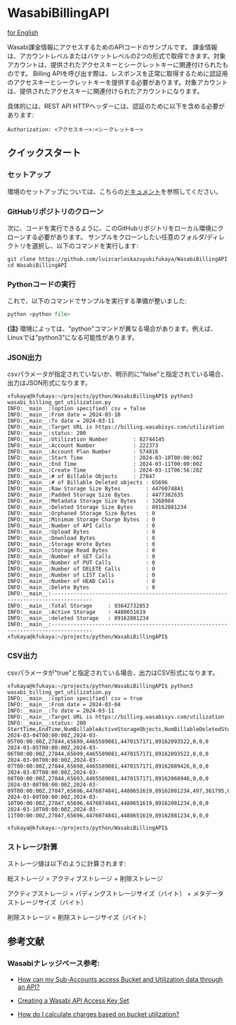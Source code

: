 <!-- JAPANESE TRANSLATION -->
# WasabiBillingAPI 
[for English](README.md)

Wasabi課金情報にアクセスするためのAPIコードのサンプルです。
課金情報は、アカウントレベルまたはバケットレベルの2つの形式で取得できます。対象アカウントは、提供されたアクセスキーとシークレットキーに関連付けられたものです。
Billing APIを呼び出す際は、レスポンスを正常に取得するために認証用のアクセスキーとシークレットキーを提供する必要があります。対象アカウントは、提供されたアクセスキーに関連付けられたアカウントになります。

具体的には、REST API HTTPヘッダーには、認証のために以下を含める必要があります:
```authorization
Authorization: <アクセスキー>:<シークレットキー>
```

## クイックスタート
### セットアップ
環境のセットアップについては、こちらの[ドキュメント](https://github.com/luizcarloskazuyukifukaya/s3pythonsamples/blob/main/README.md)を参照してください。

### GitHubリポジトリのクローン
次に、コードを実行できるように、このGitHubリポジトリをローカル環境にクローンする必要があります。
サンプルをクローンしたい任意のフォルダ/ディレクトリを選択し、以下のコマンドを実行します:
```
git clone https://github.com/luizcarloskazuyukifukaya/WasabiBillingAPI
cd WasabiBillingAPI
```

### Pythonコードの実行
これで、以下のコマンドでサンプルを実行する準備が整いました:
```Python
python <python file>
```

**(注)** 環境によっては、"python"コマンドが異なる場合があります。例えば、Linuxでは"python3"になる可能性があります。

### JSON出力
csvパラメータが指定されていないか、明示的に"false"と指定されている場合、出力はJSON形式になります。

```example JSON
xfukaya@kfukaya:~/projects/python/WasabiBillingAPI$ python3 wasabi_billing_get_utilization.py
INFO:__main__:(option specified) csv = false
INFO:__main__:From date = 2024-03-10
INFO:__main__:To date = 2024-03-11
INFO:__main__:Target URL is https://billing.wasabisys.com/utilization
INFO:__main__:status: 200
INFO:__main__:Utilization Number        : 82744145
INFO:__main__:Account Number            : 222373
INFO:__main__:Account Plan Number       : 574816
INFO:__main__:Start Time                : 2024-03-10T00:00:00Z
INFO:__main__:End Time                  : 2024-03-11T00:00:00Z
INFO:__main__:Create Time               : 2024-03-11T06:56:28Z
INFO:__main__:# of Billable Objects     : 27847
INFO:__main__:# of Billable Deleted objects : 65696
INFO:__main__:Raw Storage Size Bytes        : 4476074841
INFO:__main__:Padded Storage Size Bytes     : 4477382635
INFO:__main__:Metadata Storage Size Bytes   : 3268984
INFO:__main__:Deleted Storage Size Bytes    : 89162081234
INFO:__main__:Orphaned Storage Size Bytes   : 0
INFO:__main__:Minimum Storage Charge Bytes  : 0
INFO:__main__:Number of API Calls           : 0
INFO:__main__:Upload Bytes                  : 0
INFO:__main__:Download Bytes                : 0
INFO:__main__:Storage Wrote Bytes           : 0
INFO:__main__:Storage Read Bytes            : 0
INFO:__main__:Number of GET Calls           : 0
INFO:__main__:Number of PUT Calls           : 0
INFO:__main__:Number of DELETE Calls        : 0
INFO:__main__:Number of LIST Calls          : 0
INFO:__main__:Number of HEAD Calls          : 0
INFO:__main__:Delete Bytes                  : 0
INFO:__main__:-----------------------------------------------------------------------------------
INFO:__main__:Total Storage     : 93642732853
INFO:__main__:Active Storage    : 4480651619
INFO:__main__:deleted Storage   : 89162081234
INFO:__main__:-----------------------------------------------------------------------------------
xfukaya@kfukaya:~/projects/python/WasabiBillingAPI$
```

### CSV出力
csvパラメータが"true"と指定されている場合、出力はCSV形式になります。

```example CSV
xfukaya@kfukaya:~/projects/python/WasabiBillingAPI$ python3 wasabi_billing_get_utilization.py
INFO:__main__:(option specified) csv = true
INFO:__main__:From date = 2024-03-04
INFO:__main__:To date = 2024-03-11
INFO:__main__:Target URL is https://billing.wasabisys.com/utilization
INFO:__main__:status: 200
StartTime,EndTime,NumBillableActiveStorageObjects,NumBillableDeletedStorageObjects,RawActiveStorageBytes,BillableActiveStorageBytes,BillableDeletedStorageBytes,NumAPICalls,IngressBytes,EgressBytes
2024-03-04T00:00:00Z,2024-03-05T00:00:00Z,27844,65699,4465589081,4470157171,89162093522,0,0,0
2024-03-05T00:00:00Z,2024-03-06T00:00:00Z,27844,65699,4465589081,4470157171,89162093522,0,0,0
2024-03-06T00:00:00Z,2024-03-07T00:00:00Z,27844,65698,4465589081,4470157171,89162089426,0,0,0
2024-03-07T00:00:00Z,2024-03-08T00:00:00Z,27844,65693,4465589081,4470157171,89162068946,0,0,0
2024-03-08T00:00:00Z,2024-03-09T00:00:00Z,27847,65696,4476074841,4480651619,89162081234,497,361795,665164
2024-03-09T00:00:00Z,2024-03-10T00:00:00Z,27847,65696,4476074841,4480651619,89162081234,0,0,0
2024-03-10T00:00:00Z,2024-03-11T00:00:00Z,27847,65696,4476074841,4480651619,89162081234,0,0,0

xfukaya@kfukaya:~/projects/python/WasabiBillingAPI$
```

### ストレージ計算
ストレージ値は以下のように計算されます:

総ストレージ = アクティブストレージ + 削除ストレージ

アクティブストレージ = パディングストレージサイズ（バイト） + メタデータストレージサイズ（バイト）

削除ストレージ = 削除ストレージサイズ（バイト）

## 参考文献
### Wasabiナレッジベース参考:
<!-- - [How can my Sub-Accounts access Bucket and Utilization data through an API?](https://knowledgebase.wasabi.com/hc/en-us/articles/6890797591323-How-can-my-Sub-Accounts-access-Bucket-and-Utilization-data-through-an-API) -->
- [How can my Sub-Accounts access Bucket and Utilization data through an API?](https://docs.wasabi.com/docs/how-can-my-sub-accounts-access-bucket-and-utilization-data-through-an-api)

<!-- - [Creating a Wasabi API Access Key Set](https://knowledgebase.wasabi.com/hc/en-us/articles/360019677192-Creating-a-Wasabi-API-Access-Key-Set) -->
- [Creating a Wasabi API Access Key Set](https://docs.wasabi.com/docs/creating-a-user-account-and-access-key)

<!-- - [How do I calculate charges based on bucket utilization?](https://knowledgebase.wasabi.com/hc/en-us/articles/360042869892-How-do-I-calculate-charges-based-on-bucket-utilization) -->
- [How do I calculate charges based on bucket utilization?](https://docs.wasabi.com/docs/how-do-i-calculate-charges-based-on-bucket-utilization)
